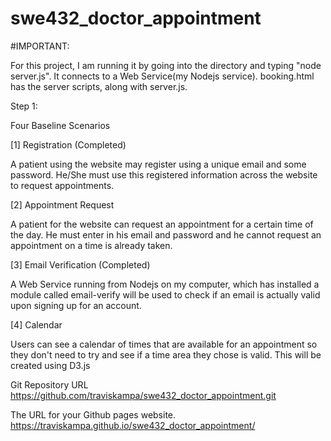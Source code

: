 # swe432_doctor_appointment

#IMPORTANT:

For this project, I am running it by going into the directory and typing "node server.js". It connects to a Web Service(my Nodejs service). 
booking.html has the server scripts, along with server.js.


Step 1:

Four Baseline Scenarios

[1] Registration (Completed)

A patient using the website may register using a unique email and some password.
He/She must use this registered information across the website to request appointments.

[2] Appointment Request

A patient for the website can request an appointment for a certain time of the day. He must enter in his email and password and he cannot request an appointment on a time is already taken. 

[3] Email Verification (Completed)

A Web Service running from Nodejs on my computer, which has installed a module called email-verify will be used to check if an email is actually valid upon signing up for an account.

[4] Calendar

Users can see a calendar of times that are available for an appointment so they don't need to try and see if a time area they chose is valid. This will be created using D3.js


Git Repository URL
	https://github.com/traviskampa/swe432_doctor_appointment.git

The URL for your Github pages website.
	https://traviskampa.github.io/swe432_doctor_appointment/
